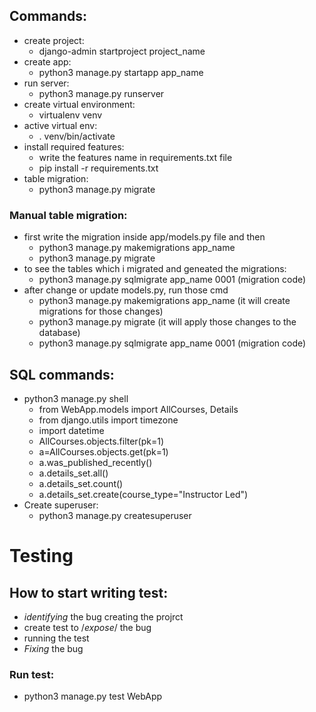 ## Commands:
- create project:
    - django-admin startproject project_name
- create app:
    - python3 manage.py startapp app_name
- run server:
    - python3 manage.py runserver
- create virtual environment:
    - virtualenv venv
- active virtual env:
    - . venv/bin/activate
- install required features:
    - write the features name in requirements.txt file
    - pip install -r requirements.txt
- table migration:
    - python3 manage.py migrate
### Manual table migration:
- first write the migration inside app/models.py file and then
    - python3 manage.py makemigrations app_name
    - python3 manage.py migrate
- to see the tables which i migrated and geneated the migrations:
    - python3 manage.py sqlmigrate app_name 0001 (migration code)
- after change or update models.py, run those cmd
    - python3 manage.py makemigrations app_name (it will create migrations for those changes)
    - python3 manage.py migrate (it will apply those changes to the database)
    - python3 manage.py sqlmigrate app_name 0001 (migration code)


## SQL commands:
- python3 manage.py shell
    - from WebApp.models import AllCourses, Details
    - from django.utils import timezone
    - import datetime
    - AllCourses.objects.filter(pk=1)
    - a=AllCourses.objects.get(pk=1)
    - a.was_published_recently()
    - a.details_set.all()
    - a.details_set.count()
    - a.details_set.create(course_type="Instructor Led")
- Create superuser:
    - python3 manage.py createsuperuser

# Testing
## How to start writing test:
- *identifying* the bug creating the projrct
- create test to /*expose*/ the bug
- running the test
- *Fixing* the bug

### Run test:
- python3 manage.py test WebApp